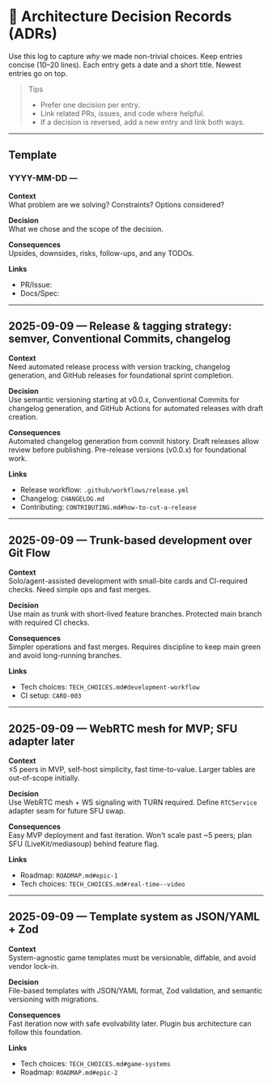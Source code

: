 # 🧭 Architecture Decision Records (ADRs)

Use this log to capture _why_ we made non-trivial choices. Keep entries concise (10–20 lines).
Each entry gets a date and a short title. Newest entries go on top.

> Tips
>
> - Prefer one decision per entry.
> - Link related PRs, issues, and code where helpful.
> - If a decision is reversed, add a new entry and link both ways.

---

## Template

### YYYY-MM-DD — <Short decision title>

**Context**  
What problem are we solving? Constraints? Options considered?

**Decision**  
What we chose and the scope of the decision.

**Consequences**  
Upsides, downsides, risks, follow-ups, and any TODOs.

**Links**

- PR/Issue:
- Docs/Spec:

---

## 2025-09-09 — Release & tagging strategy: semver, Conventional Commits, changelog

**Context**  
Need automated release process with version tracking, changelog generation, and GitHub releases for foundational sprint completion.

**Decision**  
Use semantic versioning starting at v0.0.x, Conventional Commits for changelog generation, and GitHub Actions for automated releases with draft creation.

**Consequences**  
Automated changelog generation from commit history. Draft releases allow review before publishing. Pre-release versions (v0.0.x) for foundational work.

**Links**

- Release workflow: `.github/workflows/release.yml`
- Changelog: `CHANGELOG.md`
- Contributing: `CONTRIBUTING.md#how-to-cut-a-release`

---

## 2025-09-09 — Trunk-based development over Git Flow

**Context**  
Solo/agent-assisted development with small-bite cards and CI-required checks. Need simple ops and fast merges.

**Decision**  
Use main as trunk with short-lived feature branches. Protected main branch with required CI checks.

**Consequences**  
Simpler operations and fast merges. Requires discipline to keep main green and avoid long-running branches.

**Links**

- Tech choices: `TECH_CHOICES.md#development-workflow`
- CI setup: `CARD-003`

---

## 2025-09-09 — WebRTC mesh for MVP; SFU adapter later

**Context**  
≤5 peers in MVP, self-host simplicity, fast time-to-value. Larger tables are out-of-scope initially.

**Decision**  
Use WebRTC mesh + WS signaling with TURN required. Define `RTCService` adapter seam for future SFU swap.

**Consequences**  
Easy MVP deployment and fast iteration. Won't scale past ~5 peers; plan SFU (LiveKit/mediasoup) behind feature flag.

**Links**

- Roadmap: `ROADMAP.md#epic-1`
- Tech choices: `TECH_CHOICES.md#real-time--video`

---

## 2025-09-09 — Template system as JSON/YAML + Zod

**Context**  
System-agnostic game templates must be versionable, diffable, and avoid vendor lock-in.

**Decision**  
File-based templates with JSON/YAML format, Zod validation, and semantic versioning with migrations.

**Consequences**  
Fast iteration now with safe evolvability later. Plugin bus architecture can follow this foundation.

**Links**

- Tech choices: `TECH_CHOICES.md#game-systems`
- Roadmap: `ROADMAP.md#epic-2`
